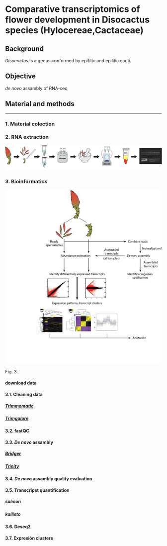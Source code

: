 # Comparative transcriptomics of flower development in Disocactus species (Hylocereae,Cactaceae)

## Background

*Disocactus* is a genus conformed by epifitic and epilitic cacti.





## Objective

*de novo* assambly of RNA-seq


## Material and methods
___


### 1. Material colection


### 2. RNA extraction


![RNA-extraction](rna_extraction.jpg)


### 3. Bioinformatics
![pipeline](bioinformatics_methodology.jpg)

Fig. 3.

#### download data

#### 3.1. Cleaning data

##### [Trimmomatic](http://www.usadellab.org/cms/?page=trimmomatic)



##### [Trimgalore](https://github.com/FelixKrueger/TrimGalore/blob/master/Docs/Trim_Galore_User_Guide.md)





#### 3.2. fastQC


#### 3.3. *De novo* assambly

##### [Bridger](https://genomebiology.biomedcentral.com/articles/10.1186/s13059-015-0596-2)

##### [Trinity](https://github.com/trinityrnaseq/trinityrnaseq/wiki)

#### 3.4. *De novo* assambly quality evaluation




#### 3.5. Transcripst quantification

##### salmon

##### kallisto

#### 3.6. Deseq2


#### 3.7. Expresión clusters
